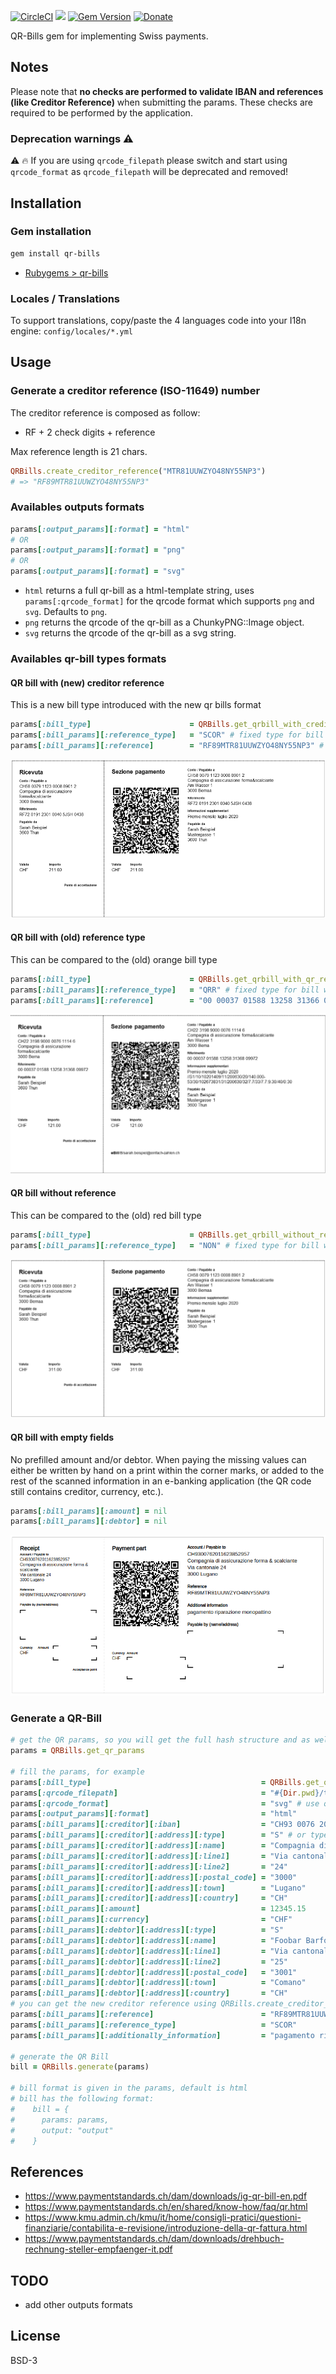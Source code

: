 [![CircleCI](https://circleci.com/gh/damoiser/qr-bills/tree/master.svg?style=svg)](https://circleci.com/gh/damoiser/qr-bills/tree/master)
![](https://ruby-gem-downloads-badge.herokuapp.com/qr-bills?type=total)
[![Gem Version](https://badge.fury.io/rb/qr-bills.svg)](https://badge.fury.io/rb/qr-bills)
[![Donate](https://img.shields.io/badge/Donate-PayPal-green.svg)](https://www.paypal.com/donate?business=DJNJMV5YAEBT6&currency_code=CHF)

QR-Bills gem for implementing Swiss payments.

## Notes

Please note that **no checks are performed to validate IBAN and references (like Creditor Reference)** when submitting the params.
These checks are required to be performed by the application.

###  Deprecation warnings &#x26a0;&#xfe0f;
:warning: :fire: If you are using `qrcode_filepath` please switch and start using `qrcode_format` as `qrcode_filepath` will be deprecated and removed!

## Installation

### Gem installation

```bash
gem install qr-bills
```
* [Rubygems > qr-bills](https://rubygems.org/gems/qr-bills)

### Locales / Translations

To support translations, copy/paste the 4 languages code into your I18n engine: `config/locales/*.yml`

## Usage

### Generate a creditor reference (ISO-11649) number

The creditor reference is composed as follow:
* RF + 2 check digits + reference

Max reference length is 21 chars.

```ruby
QRBills.create_creditor_reference("MTR81UUWZYO48NY55NP3")
# => "RF89MTR81UUWZYO48NY55NP3"
```

### Availables outputs formats

```ruby
params[:output_params][:format] = "html"
# OR
params[:output_params][:format] = "png"
# OR
params[:output_params][:format] = "svg"
```

* `html` returns a full qr-bill as a html-template string, uses `params[:qrcode_format]` for the qrcode format which supports `png` and `svg`. Defaults to `png`.
* `png` returns the qrcode of the qr-bill as a ChunkyPNG::Image object.
* `svg` returns the qrcode of the qr-bill as a svg string.

### Availables qr-bill types formats

#### QR bill with (new) creditor reference

This is a new bill type introduced with the new qr bills format
```ruby
params[:bill_type]                      = QRBills.get_qrbill_with_creditor_reference_type
params[:bill_params][:reference_type]   = "SCOR" # fixed type for bill with creditor reference
params[:bill_params][:reference]        = "RF89MTR81UUWZYO48NY55NP3" # example
```

![QR bill with creditor reference](./imgs/qr_bill_with_creditor_reference.png)

#### QR bill with (old) reference type

This can be compared to the (old) orange bill type
```ruby
params[:bill_type]                      = QRBills.get_qrbill_with_qr_reference_type
params[:bill_params][:reference_type]   = "QRR" # fixed type for bill with qr reference
params[:bill_params][:reference]        = "00 00037 01588 13258 31366 09972" # example
```

![QR bill with (old) reference type](./imgs/qr_bill_with_old_reference.png)

#### QR bill without reference

This can be compared to the (old) red bill type
```ruby
params[:bill_type]                      = QRBills.get_qrbill_without_reference_type
params[:bill_params][:reference_type]   = "NON" # fixed type for bill without reference
```

![QR bill without reference](./imgs/qr_bill_without_reference.png)

#### QR bill with empty fields

No prefilled amount and/or debtor. When paying the missing values can either be written by hand on a print within the corner marks, or added to the rest of the scanned information in an e-banking application (the QR code still contains creditor, currency, etc.).

```ruby
params[:bill_params][:amount] = nil
params[:bill_params][:debtor] = nil
```

![QR bill empty](./imgs/qr_bill_empty.png)

### Generate a QR-Bill

```ruby
# get the QR params, so you will get the full hash structure and as well some default values
params = QRBills.get_qr_params

# fill the params, for example
params[:bill_type]                                      = QRBills.get_qrbill_with_creditor_reference_type
params[:qrcode_filepath]                                = "#{Dir.pwd}/tmp/qrcode-html.png"
params[:qrcode_format]                                  = "svg" # use qrcode_format with "svg" / "png" instead of qrcode_filepath to use a data url encoded qr code
params[:output_params][:format]                         = "html"
params[:bill_params][:creditor][:iban]                  = "CH93 0076 2011 6238 5295 7"
params[:bill_params][:creditor][:address][:type]        = "S" # or type "K"
params[:bill_params][:creditor][:address][:name]        = "Compagnia di assicurazione forma & scalciante"
params[:bill_params][:creditor][:address][:line1]       = "Via cantonale"
params[:bill_params][:creditor][:address][:line2]       = "24"
params[:bill_params][:creditor][:address][:postal_code] = "3000"
params[:bill_params][:creditor][:address][:town]        = "Lugano"
params[:bill_params][:creditor][:address][:country]     = "CH"
params[:bill_params][:amount]                           = 12345.15
params[:bill_params][:currency]                         = "CHF"
params[:bill_params][:debtor][:address][:type]          = "S"
params[:bill_params][:debtor][:address][:name]          = "Foobar Barfoot"
params[:bill_params][:debtor][:address][:line1]         = "Via cantonale"
params[:bill_params][:debtor][:address][:line2]         = "25"
params[:bill_params][:debtor][:address][:postal_code]   = "3001"
params[:bill_params][:debtor][:address][:town]          = "Comano"
params[:bill_params][:debtor][:address][:country]       = "CH"
# you can get the new creditor reference using QRBills.create_creditor_reference("your_reference") 
params[:bill_params][:reference]                        = "RF89MTR81UUWZYO48NY55NP3" 
params[:bill_params][:reference_type]                   = "SCOR"
params[:bill_params][:additionally_information]         = "pagamento riparazione monopattino"

# generate the QR Bill
bill = QRBills.generate(params)

# bill format is given in the params, default is html
# bill has the following format:
#    bill = {
#      params: params,
#      output: "output"
#    }

```

## References
* https://www.paymentstandards.ch/dam/downloads/ig-qr-bill-en.pdf
* https://www.paymentstandards.ch/en/shared/know-how/faq/qr.html
* https://www.kmu.admin.ch/kmu/it/home/consigli-pratici/questioni-finanziarie/contabilita-e-revisione/introduzione-della-qr-fattura.html
* https://www.paymentstandards.ch/dam/downloads/drehbuch-rechnung-steller-empfaenger-it.pdf

## TODO

* add other outputs formats

## License

BSD-3
